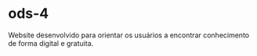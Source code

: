 # ods-4
Website desenvolvido para orientar os usuários a encontrar conhecimento de forma digital e gratuita.
